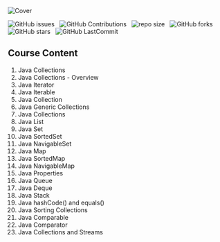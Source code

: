 ![Cover](images/java_collections_api_cover.jpeg)


![GitHub issues](https://img.shields.io/github/issues/david-kariuki/JavaCollectionsAPI?&labelColor=black&color=eb3b5a&label=Issues&logo=issues&logoColor=black&style=for-the-badge) &nbsp;
![GitHub Contributions](https://img.shields.io/github/contributors/david-kariuki/JavaCollectionsAPI?&labelColor=black&color=8854d0&style=for-the-badge) &nbsp;
![repo size](https://img.shields.io/github/repo-size/david-kariuki/JavaCollectionsAPI?label=Repo%20Size&style=for-the-badge&labelColor=black&color=20bf6b) &nbsp;
![GitHub forks](https://img.shields.io/github/forks/david-kariuki/JavaCollectionsAPI?&labelColor=black&color=0fb9b1&style=for-the-badge) &nbsp;
![GitHub stars](https://img.shields.io/github/stars/david-kariuki/JavaCollectionsAPI?&labelColor=black&color=f7b731&style=for-the-badge) &nbsp;
![GitHub LastCommit](https://img.shields.io/github/last-commit/david-kariuki/JavaCollectionsAPI?logo=github&labelColor=black&color=d1d8e0&style=for-the-badge) &nbsp;



## Course Content

1.  Java Collections
2.  Java Collections - Overview
3.  Java Iterator
4.  Java Iterable
5.  Java Collection
6.  Java Generic Collections
7.  Java Collections
8.  Java List
9.  Java Set
10. Java SortedSet
11. Java NavigableSet
12. Java Map
13. Java SortedMap
14. Java NavigableMap
15. Java Properties
16. Java Queue
17. Java Deque
18. Java Stack
19. Java hashCode() and equals()
20. Java Sorting Collections
21. Java Comparable
22. Java Comparator
23. Java Collections and Streams

